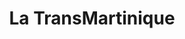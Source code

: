 ---
mediaType: Vidéo
video: https://www.youtube.com/embed/3VRKIBOtS8g
alt: something
title: "La TransMartinique"
description: "Massage sur l'étape Saint-Joseph de la TransMartinique et ses 134km de course relais."
---